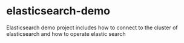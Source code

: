 # elasticsearch-demo
Elasticsearch demo project includes how to connect to the cluster of elasticsearch and how to operate elastic search
